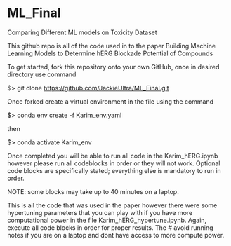 # ML_Final
Comparing Different ML models on Toxicity Dataset

This github repo is all of the code used in to the paper Building Machine Learning Models to Determine hERG Blockade Potential of Compounds

To get started, fork this repository onto your own GitHub, once in desired directory use command

$> git clone https://github.com/JackieUltra/ML_Final.git

Once forked create a virtual environment in the file using the command

$> conda env create -f Karim_env.yaml

then 

$> conda activate Karim_env

Once completed you will be able to run all code in the Karim_hERG.ipynb however please run all codeblocks in order or they will not work. Optional code blocks are specifically stated; everything else is mandatory to run in order. 

NOTE: some blocks may take up to 40 minutes on a laptop.


This is all the code that was used in the paper however there were some hypertuning parameters that you can play with if you have more computational power in the file Karim_hERG_hypertune.ipynb. Again, execute all code blocks in order for proper results. The # avoid running notes if you are on a laptop and dont have access to more compute power.
